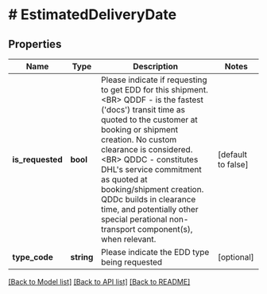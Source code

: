 # # EstimatedDeliveryDate

## Properties

Name | Type | Description | Notes
------------ | ------------- | ------------- | -------------
**is_requested** | **bool** | Please indicate if requesting to get EDD for this shipment. &lt;BR&gt;          QDDF - is the fastest (&#39;docs&#39;) transit time as quoted to the customer at booking or shipment creation. No custom clearance is considered. &lt;BR&gt;          QDDC - constitutes DHL&#39;s service commitment as quoted at booking/shipment creation. QDDc builds in clearance time, and potentially other special perational non-transport component(s), when relevant. | [default to false]
**type_code** | **string** | Please indicate the EDD type being requested | [optional]

[[Back to Model list]](../../README.md#models) [[Back to API list]](../../README.md#endpoints) [[Back to README]](../../README.md)
